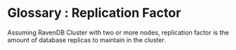 ﻿# Glossary : Replication Factor

Assuming RavenDB Cluster with two or more nodes, replication factor is the amount of database replicas to maintain in the cluster.
